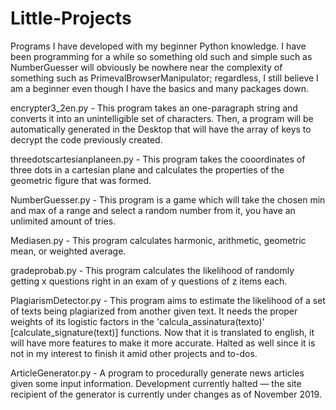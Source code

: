 # Little-Projects
Programs I have developed with my beginner Python knowledge. I have been programming for a while so something old such and simple such as NumberGuesser will obviously be nowhere near the complexity of something such as PrimevalBrowserManipulator; regardless, I still believe I am a beginner even though I have the basics and many packages down.

encrypter3_2en.py - This program takes an one-paragraph string and converts it  into an unintelligible set of characters. Then, a program will be automatically generated in the Desktop that will have the array of keys to decrypt the code previously created.

threedotscartesianplaneen.py - This program takes the cooordinates of three dots in a cartesian plane and calculates the properties of the geometric figure that was formed.

NumberGuesser.py - This program is a game which will take the chosen min and max of a range and select a random number from it, you have an unlimited amount of tries.

Mediasen.py - This program calculates harmonic, arithmetic, geometric mean, or weighted average.

gradeprobab.py - This program calculates the likelihood of randomly getting x questions right in an exam of y questions of z items each.

PlagiarismDetector.py - This program aims to estimate the likelihood of a set of texts being plagiarized from another given text. It needs the proper weights of its logistic factors in the 'calcula_assinatura(texto)' [calculate_signature(text)] functions. Now that it is translated to english, it will have more features to make it more accurate. Halted as well since it is not in my interest to finish it amid other projects and to-dos.

ArticleGenerator.py - A program to procedurally generate news articles given some input information. Development currently halted — the site recipient of the generator is currently under changes as of November 2019.
